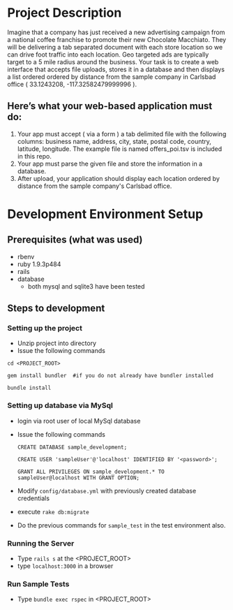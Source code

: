# Project Description

Imagine that a company has just received a new advertising campaign from a national coffee
franchise to promote their new Chocolate Macchiato. They will be delivering a tab separated document
with each store location so we can drive foot traffic into each location. Geo targeted ads are typically
target to a 5 mile radius around the business. Your task is to create a web interface that accepts
file uploads, stores it in a database and then displays a list ordered ordered by distance from the
sample company in Carlsbad office ( 33.1243208, -117.32582479999996 ).

## Here’s what your web-based application must do:

  1. Your app must accept ( via a form ) a tab delimited file with the following columns:
     business name, address, city, state, postal code, country, latitude, longitude. The example
     file is named offers_poi.tsv is included in this repo.
  2. Your app must parse the given file and store the information in a database.
  3. After upload, your application should display each location ordered by distance from the sample  company's Carlsbad office.

# Development Environment Setup
## Prerequisites (what was used)
* rbenv
* ruby 1.9.3p484
* rails
* database
  * both mysql and sqlite3 have been tested

## Steps to development
### Setting up the project

*  Unzip project into directory
*  Issue the following commands

  `cd <PROJECT_ROOT>`

  `gem install bundler  #if you do not already have bundler installed`

  `bundle install`

### Setting up database via MySql
* login via root user of local MySql database
* Issue the following commands

  `CREATE DATABASE sample_development;`

  `CREATE USER 'sampleUser'@'localhost' IDENTIFIED BY '<password>';`

  `GRANT ALL PRIVILEGES ON sample_development.* TO sampleUser@localhost WITH GRANT OPTION;`

* Modify `config/database.yml` with previously created database
  credentials
* execute `rake db:migrate` 

* Do the previous commands for `sample_test` in the test environment also.

### Running the Server
* Type `rails s` at the <PROJECT_ROOT>
* type `localhost:3000` in a browser

### Run Sample Tests
* Type `bundle exec rspec` in <PROJECT_ROOT>
